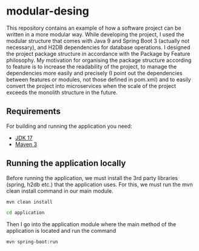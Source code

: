 # modular-desing
This repository contains an example of how a software project can be written in a more modular way. 
   While developing the project, I used the modular structure that comes with Java 9 and Spring Boot 3 (actually not necessary), and H2DB dependencies for database operations. I designed the project package structure in accordance with the Package by Feature philosophy. My motivation for organising the package structure according to feature is to increase the readability of the project, to manage the dependencies more easily and precisely (I point out the dependencies between features or modules, not those defined in pom.xml) and to easily convert the project into microservices when the scale of the project exceeds the monolith structure in the future. 

## Requirements

For building and running the application you need:

- [JDK 17](https://www.oracle.com/java/technologies/javase/jdk17-archive-downloads.html)
- [Maven 3](https://maven.apache.org)

## Running the application locally

Before running the application, we must install the 3rd party libraries (spring, h2db etc.) that the application uses. For this, we must run the mvn clean install command in our main module.

```bash
mvn clean install
```

```bash 
cd application
```
Then I go into the application module where the main method of the application is located and run the command 

 ```bash 
 mvn spring-boot:run
```
